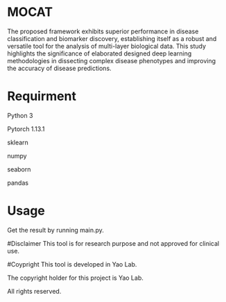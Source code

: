 # MOCAT
The proposed framework exhibits superior performance in disease classification and biomarker discovery, establishing itself as a robust and versatile tool for the analysis of multi-layer biological data. 
This study highlights the significance of elaborated designed deep learning methodologies in dissecting complex disease phenotypes and improving the accuracy of disease predictions.
# Requirment
Python 3

Pytorch 1.13.1

sklearn

numpy

seaborn

pandas


# Usage
Get the result by running main.py.

#Disclaimer
This tool is for research purpose and not approved for clinical use.

#Coypright
This tool is developed in Yao Lab.

The copyright holder for this project is Yao Lab.

All rights reserved.
